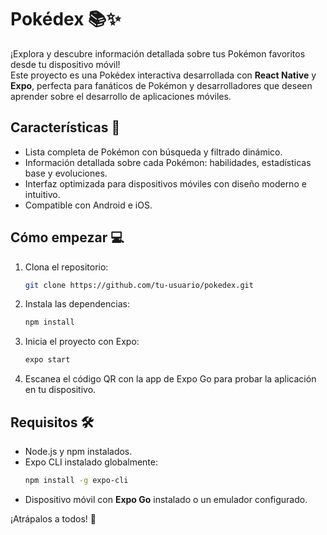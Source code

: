 # Pokédex 📚✨  
¡Explora y descubre información detallada sobre tus Pokémon favoritos desde tu dispositivo móvil!  
Este proyecto es una Pokédex interactiva desarrollada con **React Native** y **Expo**, perfecta para fanáticos de Pokémon y desarrolladores que deseen aprender sobre el desarrollo de aplicaciones móviles.  

## Características 🚀  
- Lista completa de Pokémon con búsqueda y filtrado dinámico.  
- Información detallada sobre cada Pokémon: habilidades, estadísticas base y evoluciones.  
- Interfaz optimizada para dispositivos móviles con diseño moderno e intuitivo.  
- Compatible con Android e iOS.  

## Cómo empezar 💻  
1. Clona el repositorio:  
   ```bash  
   git clone https://github.com/tu-usuario/pokedex.git  
   ```  
2. Instala las dependencias:  
   ```bash  
   npm install  
   ```  
3. Inicia el proyecto con Expo:  
   ```bash  
   expo start  
   ```  
4. Escanea el código QR con la app de Expo Go para probar la aplicación en tu dispositivo.  

## Requisitos 🛠️  
- Node.js y npm instalados.  
- Expo CLI instalado globalmente:  
   ```bash  
   npm install -g expo-cli  
   ```  
- Dispositivo móvil con **Expo Go** instalado o un emulador configurado.  

¡Atrápalos a todos! 🎉

